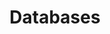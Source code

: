 ---
title: Databases
description: Work with Databases From R
slug: databases
outputs:
- JSON
- HTML
---